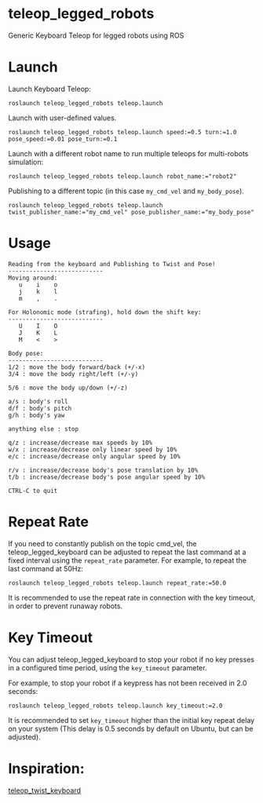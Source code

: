 # teleop_legged_robots
Generic Keyboard Teleop for legged robots using ROS

# Launch
Launch Keyboard Teleop:
```
roslaunch teleop_legged_robots teleop.launch
```

Launch with user-defined values.
```
roslaunch teleop_legged_robots teleop.launch speed:=0.5 turn:=1.0 pose_speed:=0.01 pose_turn:=0.1
```
Launch with a different robot name to run multiple teleops for multi-robots simulation:
```
roslaunch teleop_legged_robots teleop.launch robot_name:="robot2"
```
Publishing to a different topic (in this case `my_cmd_vel` and `my_body_pose`).
```
roslaunch teleop_legged_robots teleop.launch twist_publisher_name:="my_cmd_vel" pose_publisher_name:="my_body_pose"
```

# Usage
```
Reading from the keyboard and Publishing to Twist and Pose!
---------------------------
Moving around:
   u    i    o
   j    k    l
   m    ,    .

For Holonomic mode (strafing), hold down the shift key:
---------------------------
   U    I    O
   J    K    L
   M    <    >

Body pose:
---------------------------
1/2 : move the body forward/back (+/-x)
3/4 : move the body right/left (+/-y)

5/6 : move the body up/down (+/-z)

a/s : body's roll
d/f : body's pitch
g/h : body's yaw

anything else : stop

q/z : increase/decrease max speeds by 10%
w/x : increase/decrease only linear speed by 10%
e/c : increase/decrease only angular speed by 10%

r/v : increase/decrease body's pose translation by 10%
t/b : increase/decrease body's pose angular speed by 10%

CTRL-C to quit
```

# Repeat Rate

If you need to constantly publish on the topic cmd_vel, the teleop_legged_keyboard can be adjusted to repeat the last command at a fixed interval using the `repeat_rate` parameter.
For example, to repeat the last command at 50Hz:

```
roslaunch teleop_legged_robots teleop.launch repeat_rate:=50.0
```

It is recommended to use the repeat rate in connection with the key timeout, in order to prevent runaway robots.

# Key Timeout

You can adjust teleop_legged_keyboard to stop your robot if no key presses in a configured time period, using the `key_timeout` parameter.

For example, to stop your robot if a keypress has not been received in 2.0 seconds:
```
roslaunch teleop_legged_robots teleop.launch key_timeout:=2.0
```

It is recommended to set `key_timeout` higher than the initial key repeat delay on your system (This delay is 0.5 seconds by default on Ubuntu, but can be adjusted).

# Inspiration:
[teleop_twist_keyboard](https://github.com/ros-teleop/teleop_twist_keyboard/)